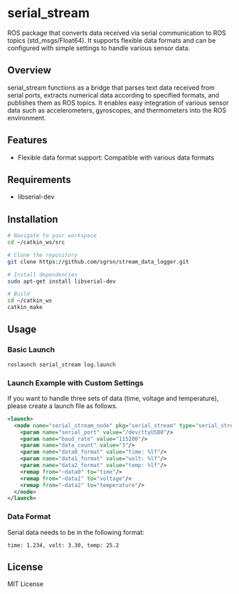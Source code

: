 # serial_stream

ROS package that converts data received via serial communication to ROS topics (std_msgs/Float64). It supports flexible data formats and can be configured with simple settings to handle various sensor data.

## Overview

serial_stream functions as a bridge that parses text data received from serial ports, extracts numerical data according to specified formats, and publishes them as ROS topics. It enables easy integration of various sensor data such as accelerometers, gyroscopes, and thermometers into the ROS environment.

## Features

- Flexible data format support: Compatible with various data formats

## Requirements

- libserial-dev

## Installation

```bash
# Navigate to your workspace
cd ~/catkin_ws/src

# Clone the repository
git clone https://github.com/sgrsn/stream_data_logger.git

# Install dependencies
sudo apt-get install libserial-dev

# Build
cd ~/catkin_ws
catkin_make
```

## Usage

### Basic Launch

```bash
roslaunch serial_stream log.launch
```

### Launch Example with Custom Settings

If you want to handle three sets of data (time, voltage and temperature), please create a launch file as follows.

```xml
<launch>
  <node name="serial_stream_node" pkg="serial_stream" type="serial_stream_node" output="screen">
    <param name="serial_port" value="/dev/ttyUSB0"/>
    <param name="baud_rate" value="115200"/>
    <param name="data_count" value="3"/>
    <param name="data0_format" value="time: %lf"/>
    <param name="data1_format" value="volt: %lf"/>
    <param name="data2_format" value="temp: %lf"/>
    <remap from="~data0" to="time"/>
    <remap from="~data1" to="voltage"/>
    <remap from="~data2" to="temperature"/>
  </node>
</launch>
```

### Data Format

Serial data needs to be in the following format:

```
time: 1.234, volt: 3.30, temp: 25.2
```

## License

MIT License
